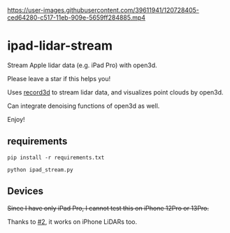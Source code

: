 
https://user-images.githubusercontent.com/39611941/120728405-ced64280-c517-11eb-909e-5659ff284885.mp4

# ipad-lidar-stream
Stream Apple lidar data (e.g. iPad Pro) with open3d.

Please leave a star if this helps you!

Uses [record3d](https://github.com/marek-simonik/record3d) to stream lidar data, and visualizes point clouds by open3d.

Can integrate denoising functions of open3d as well.

Enjoy!

## requirements
`pip install -r requirements.txt`

`python ipad_stream.py`

## Devices
~~Since I have only iPad Pro, I cannot test this on iPhone 12Pro or 13Pro.~~

Thanks to [#2](https://github.com/kentaroy47/apple-lidar-stream/pull/2), it works on iPhone LiDARs too.
